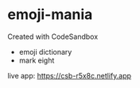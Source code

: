 # emoji-mania
Created with CodeSandbox
- emoji dictionary
- mark eight

live app: https://csb-r5x8c.netlify.app
